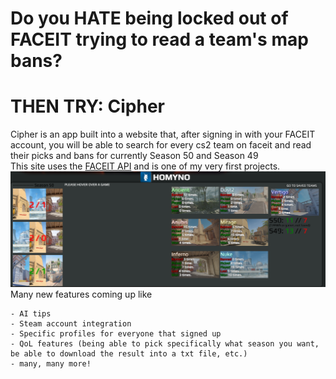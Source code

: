 # Do you HATE being locked out of FACEIT trying to read a team's map bans?
# THEN TRY: **Cipher** 
Cipher is an app built into a website that, after signing in with your FACEIT account, you will be able to search for every cs2 team on faceit and read their picks and bans for currently Season 50 and Season 49<br>
This site uses the [FACEIT API](https://docs.faceit.com/docs/data-api/) and is one of my very first projects. 
![example](https://github.com/AtomicRecall/Cipher/blob/main/images/Screenshot%202024-09-30%20at%2014-34-21%20Cipher%2080085atomic.png)
Many new features coming up like 
```
- AI tips
- Steam account integration
- Specific profiles for everyone that signed up
- QoL features (being able to pick specifically what season you want, be able to download the result into a txt file, etc.)
- many, many more!
```
